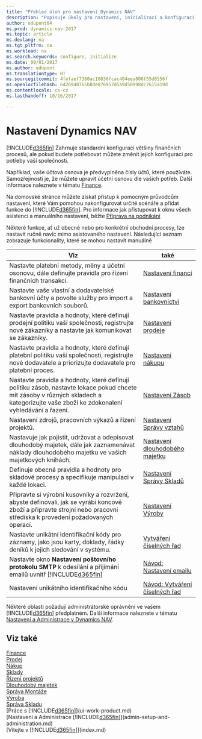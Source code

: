 ```yaml
---
title: "Přehled úloh pro nastavení Dynamics NAV"
description: "Popisuje úkoly pro nastavení, inicializaci a konfiguraci Dynamics NAV podle vašich potřeb."
author: edupont04
ms.prod: dynamics-nav-2017
ms.topic: article
ms.devlang: na
ms.tgt_pltfrm: na
ms.workload: na
ms.search.keywords: configure, initialize
ms.date: 09/01/2017
ms.author: edupont
ms.translationtype: HT
ms.sourcegitcommit: 4fefaef7380ac10836fcac404eea006f55d8556f
ms.openlocfilehash: 6426940765b8de876957d5a9d50998dc7615a19d
ms.contentlocale: cs-cz
ms.lasthandoff: 10/16/2017

---
```

# <a name="setting-up-dynamics-nav"></a>Nastavení Dynamics NAV
[!INCLUDE[d365fin](includes/d365fin_md.md)] Zahrnuje standardní konfiguraci většiny finančních procesů, ale pokud budete potřebovat můžete změnit jejích konfiguraci pro potřeby vaší společnosti.

Například, vaše účtová osnova je předvyplněna čísly účtů, které používáte. Samozřejmostí je, že můžete upravit účetní osnovu dle vašich potřeb. Další informace naleznete v tématu [Finance](finance.md).

Na domovské stránce můžete získat přístup k pomocným průvodcům nastavení, které Vám pomohou nakonfigurovat určité scénáře a přidat funkce do [!INCLUDE[d365fin](includes/d365fin_md.md)]. Pro informace jak přistupovat k oknu všech asistencí a manuálního nastavení, běžte [Příprava na podnikání](ui-get-ready-business.md)

Některé funkce, ať už obecné nebo pro konkrétní obchodní procesy, lze nastavit ručně navíc mimo asistovaného nastavení. Následující seznam zobrazuje funkcionality, které se mohou nastavit manuálně

| Viz | také |
| --- | --- |
| Nastavte platební metody, měny a účetní osonovu, dále definujte pravidla pro řízení finančních transakcí. |[Nastavení financí](finance-setup-finance.md) |
| Nastavte vaše vlastní a dodavatelské bankovní účty a povolte služby pro import a export bankovních souborů. |[Nastavení bankovnictví](bank-setup-banking.md) |
| Nastavte pravidla a hodnoty, které definují prodejní politiku vaší společnosti, registrujte nové zákazníky a nastavte jak komunikovat se zákazníky. |[Nastavení prodeje](sales-setup-sales.md) |
| Nastavte pravidla a hodnoty, které definují platební politiku vaší společnosti, registrujte nové dodavatele a priorizujte dodavatele pro platební proces. |[Nastavení nákupu](purchasing-setup-purchasing.md) |
| Nastavte pravidla a hodnoty, které definují politiku zásob, nastavte lokace pokud chcete mít zásoby v různých skladech a kategorizujte vaše zboží ke zdokonalení vyhledávání a řazení. |[Nastavení Zásob](inventory-setup-inventory.md) |
| Nastavení zdrojů, pracovních výkazů a řízení projektů. |[Nastavení Správy vztahů](projects-setup-projects.md) |
| Nastavuje jak pojistit, udržovat a odepisovat dlouhodobý majetek, dále jak zaznamenávat náklady dlouhodobého majetku ve vašich majetkových knihách. |[Nastavení dlouhodobého majetku](fa-setup.md) |
|Definuje obecná pravidla a hodnoty pro skladové procesy a specifikuje manipulaci v každé lokaci.|[Nastavení Správy Skladů](warehouse-setup-warehouse.md)|
|Připravte si výrobní kusovníky a rozvržení, abyste definovali, jak se vyrábí koncové zboží a připravte strojní nebo pracovní střediska k provedení požadovaných operací.|[Nastavení Výroby](production-configure-production-processes.md)|
| Nastavte unikátní identifikační kódy pro záznamy, jako jsou karty, doklady, řádky deníků k jejich sledování v systému. |[Vytváření číselných řad](ui-create-number-series.md) |
| Nastavte okno **Nastavení poštovního protokolu SMTP** k odesílání a přijímání emailů uvnitř [!INCLUDE[d365fin](includes/d365fin_md.md)] |[Návod: Nastavení emailu](madeira-how-setup-email.md) |
| Nastavení unikátního identifikačního kódu |[Návod: Vytváření číselných řad](ui-create-number-series.md) |

Některé oblasti požadují administrátorské oprávnění ve vašem [!INCLUDE[d365fin](includes/d365fin_md.md)] předplatném. Další informace naleznete v tématu [Nastavení a Administrace v Dynamics NAV](admin-setup-and-administration.md).  

## <a name="see-also"></a>Viz také
[Finance](finance.md)  
[Prodej](sales-manage-sales.md)  
[Nákup](purchasing-manage-purchasing.md)  
[Sklady](inventory-manage-inventory.md)    
[Řízení projektů](projects-manage-projects.md)  
[Dlouhodobý majetek](fa-manage.md)    
[Správa Montáže](assembly-assemble-items.md)  
[Výroba](production-manage-manufacturing.md)  
[Správa Skladu](warehouse-manage-warehouse.md)  
[Práce s [!INCLUDE[d365fin](includes/d365fin_md.md)]](ui-work-product.md)  
[Nastavení a Administrace [!INCLUDE[d365fin](includes/d365fin_md.md)]](admin-setup-and-administration.md)  
[Vítejte v [!INCLUDE[d365fin](includes/d365fin_md.md)]](index.md)  

